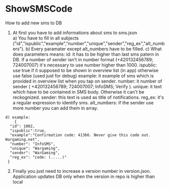 # ShowSMSCode

How to add new sms to DB

  1) At first you have to add informations about sms to sms.json<br>
    a) You have to fill in all subjects ("id","ispublic","example","number","unique","sender","reg_ex","alt_numbers").
    b) Every paramater except alt_numbers have to be filled.
    c) What does parameters means:
      id: it has to be higher than last sms patern in DB. If a number of sender isn't in number format (+420132456789; 724007007) it's     necessary to use number higher than 1000.
      ispublic: use true if it supposed to be shown in overview list (in app) otherwise use false (used just for debug)
      example: it example of sms which is provided in overview list when you tap on sender.
      number: it number of sender ( +420132456789; 724007007; InfoSMS; Verify ).
      unique: it text which have to be contained in SMS body. Otherwise it can't be reckognized.
      sender: this text is used as title of notifications.
      reg_ex: it's a regular expression to identify sms.
      alt_numbers: if the sender use more number you can add them in array.
      
    d) example:
        {
      "id": 1002,
      "ispublic":true,
      "example":"Confirmation code: 41366. Never give this code out. Wargaming.net",
      "number": "InfoSMS",
      "unique": "Wargaming",
      "sender": "WarGaming",
      "reg_ex": "code: (.....)"
     }
      
        
  2) Finally you just need to increase a version number in version.json. <br>
     Application updates DB only when the version in repo is higher than local
